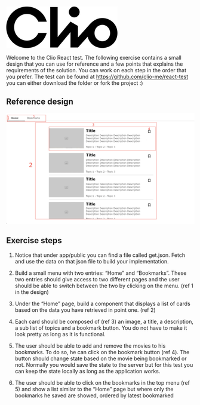 ![Clio logo](logo.png)

Welcome to the Clio React test. The following exercise contains a small design that you can use for reference and a few points that explains the requirements of the solution. You can work on each step in the order that you prefer.
The test can be found at https://github.com/clio-me/react-test you can either download the folder or fork the project :)

## Reference design
![Design](design.png)


## Exercise steps
1. Notice that under app/public you can find a file called get.json. Fetch and use the data on that json file to build your implementation.

2. Build a small menu with two entries: “Home” and “Bookmarks”. These two entries should give access to two different pages and the user should be able to switch between the two by clicking on the menu. (ref 1 in the design)

3. Under the “Home” page, build a component that displays a list of cards based on the data you have retrieved in point one. (ref 2)

4. Each card should be composed of (ref 3) an image, a title, a description, a sub list of topics and a bookmark button. You do not have to make it look pretty as long as it is functional.

5. The user should be able to add and remove the movies to his bookmarks. To do so, he can click on the bookmark button (ref 4). The button should change state based on the movie being bookmarked or not. Normally you would save the state to the server but for this test you can keep the state locally as long as the application works.

6. The user should be able to click on the bookmarks in the top menu (ref 5) and show a list similar to the “Home” page but where only the bookmarks he saved are showed, ordered by latest bookmarked